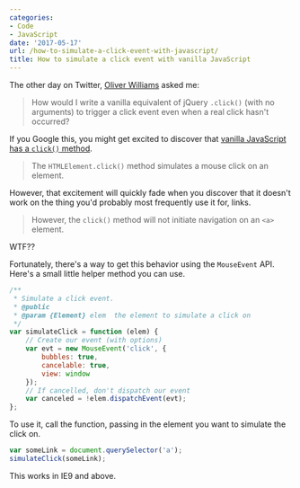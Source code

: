 ```yaml
---
categories:
- Code
- JavaScript
date: '2017-05-17'
url: /how-to-simulate-a-click-event-with-javascript/
title: How to simulate a click event with vanilla JavaScript
---
```


The other day on Twitter, [Oliver Williams](https://twitter.com/css_grid) asked me:

> How would I write a vanilla equivalent of jQuery `.click()` (with no arguments) to trigger a click event even when a real click hasn't occurred?

If you Google this, you might get excited to discover that [vanilla JavaScript has a `click()` method](https://developer.mozilla.org/en-US/docs/Web/API/HTMLElement/click).

> The `HTMLElement.click()` method simulates a mouse click on an element.

However, that excitement will quickly fade when you discover that it doesn't work on the thing you'd probably most frequently use it for, links.

> However, the `click()` method will not initiate navigation on an `<a>` element.

WTF??

Fortunately, there's a way to get this behavior using the `MouseEvent` API. Here's a small little helper method you can use.

```javascript
/**
 * Simulate a click event.
 * @public
 * @param {Element} elem  the element to simulate a click on
 */
var simulateClick = function (elem) {
	// Create our event (with options)
	var evt = new MouseEvent('click', {
		bubbles: true,
		cancelable: true,
		view: window
	});
	// If cancelled, don't dispatch our event
	var canceled = !elem.dispatchEvent(evt);
};
```

To use it, call the function, passing in the element you want to simulate the click on.

```javascript
var someLink = document.querySelector('a');
simulateClick(someLink);
```

This works in IE9 and above.